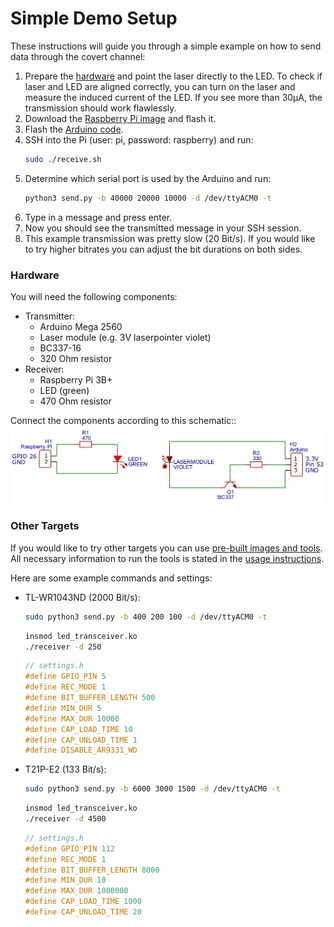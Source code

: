 # Simple Demo Setup
These instructions will guide you through a simple example on how to send data through the covert 
channel:

1. Prepare the [hardware](#hardware) and point the laser directly to the LED. To check if laser and LED are aligned 
   correctly, you can turn on the laser and measure the induced current of the LED. If you see more than 30μA, the 
   transmission should work flawlessly.
2. Download the [Raspberry Pi image](https://tubcloud.tu-berlin.de/s/mM4ZfcfPnXjsDs3) and flash it.
3. Flash the [Arduino code](../attacker/laser/laser.ino).
4. SSH into the Pi (user: pi, password: raspberry) and run:
   ```bash
   sudo ./receive.sh
   ```
5. Determine which serial port is used by the Arduino and run:
    ```bash
    python3 send.py -b 40000 20000 10000 -d /dev/ttyACM0 -t
    ```
6. Type in a message and press enter.
7. Now you should see the transmitted message in your SSH session.
8. This example transmission was pretty slow (20 Bit/s). If you would like to try higher bitrates you can adjust the bit 
   durations on both sides.

### Hardware
You will need the following components:
- Transmitter:
    - Arduino Mega 2560
    - Laser module (e.g. 3V laserpointer violet)
    - BC337-16
    - 320 Ohm resistor
- Receiver:
    - Raspberry Pi 3B+
    - LED (green)
    - 470 Ohm resistor 
      
Connect the components according to this schematic::
![Schematic](schematic.png)

### Other Targets
If you would like to try other targets you can use [pre-built images and tools](../pre_built).
All necessary information to run the tools is stated in the [usage instructions](usage.md).

Here are some example commands and settings:
- TL-WR1043ND (2000 Bit/s):
    ```bash
    sudo python3 send.py -b 400 200 100 -d /dev/ttyACM0 -t 
    ```
    ```bash
    insmod led_transceiver.ko
    ./receiver -d 250
    ```
    ```c
    // settings.h
    #define GPIO_PIN 5
    #define REC_MODE 1
    #define BIT_BUFFER_LENGTH 500
    #define MIN_DUR 5
    #define MAX_DUR 10000
    #define CAP_LOAD_TIME 10
    #define CAP_UNLOAD_TIME 1
    #define DISABLE_AR9331_WD
    ```

- T21P-E2 (133 Bit/s):
    ```bash
    sudo python3 send.py -b 6000 3000 1500 -d /dev/ttyACM0 -t 
    ```
    ```bash
    insmod led_transceiver.ko
    ./receiver -d 4500
    ```
    ```c
    // settings.h
    #define GPIO_PIN 112
    #define REC_MODE 1
    #define BIT_BUFFER_LENGTH 8000
    #define MIN_DUR 10
    #define MAX_DUR 1000000
    #define CAP_LOAD_TIME 1000
    #define CAP_UNLOAD_TIME 20
    ```
